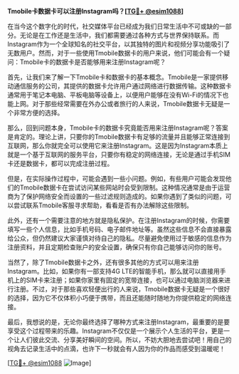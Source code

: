**Tmobile卡数据卡可以注册Instagram吗？[[TG💪+ @esim1088](https://t.me/s/esim1088)]**

在当今这个数字化的时代，社交媒体平台已经成为我们日常生活中不可或缺的一部分。无论是在工作还是生活中，我们都需要通过各种方式与世界保持联系。而Instagram作为一个全球知名的社交平台，以其独特的图片和视频分享功能吸引了无数用户。然而，对于一些使用Tmobile数据卡的用户来说，他们可能会有一个疑问：Tmobile卡的数据卡是否能够用来注册Instagram呢？

首先，让我们来了解一下Tmobile卡和数据卡的基本概念。Tmobile是一家提供移动通信服务的公司，其提供的数据卡允许用户通过网络进行数据传输。这种数据卡通常用于笔记本电脑、平板电脑等设备上，以便用户能够在没有Wi-Fi的情况下也能上网。对于那些经常需要在外办公或者旅行的人来说，Tmobile数据卡无疑是一个非常方便的选择。

那么，回到问题本身，Tmobile卡的数据卡究竟能否用来注册Instagram呢？答案是肯定的。理论上讲，只要你的Tmobile数据卡有足够的流量并且能够正常连接到互联网，那么你就完全可以使用它来注册Instagram。这是因为Instagram本质上就是一个基于互联网的服务平台，只要你有稳定的网络连接，无论是通过手机SIM卡还是数据卡，都可以完成注册过程。

但是，在实际操作过程中，可能会遇到一些小问题。例如，有些用户可能会发现他们的Tmobile数据卡在尝试访问某些网站时会受到限制。这种情况通常是由于运营商为了保护网络安全而设置的一些过滤规则造成的。如果你遇到了类似的问题，可以尝试联系Tmobile客服寻求帮助，看看是否有办法解除这些限制。

此外，还有一个需要注意的地方就是隐私保护。在注册Instagram的时候，你需要填写一些个人信息，比如手机号码、电子邮件地址等。虽然这些信息不会直接暴露给公众，但仍然建议大家谨慎对待自己的隐私。尽量避免使用过于敏感的信息作为注册资料，并且定期检查账户的安全设置，确保只有你自己能够访问你的账号。

当然了，除了Tmobile数据卡之外，还有很多其他的方式可以用来注册Instagram。比如，如果你有一部支持4G LTE的智能手机，那么就可以直接用手机上的SIM卡来注册；如果你家里有固定的宽带连接，也可以通过电脑浏览器来进行注册。不过，对于那些喜欢轻便出行的人来说，Tmobile数据卡无疑是一个很好的选择，因为它不仅体积小巧便于携带，而且还能随时随地为你提供稳定的网络连接。

最后，我想说的是，无论你最终选择了哪种方式来注册Instagram，最重要的是要享受这个过程带来的乐趣。Instagram不仅仅是一个展示个人生活的平台，更是一个让人们彼此交流、分享美好瞬间的空间。所以，不妨大胆地去尝试吧！用自己的视角去记录生活中的点滴，也许下一秒就会有人因为你的作品而感受到温暖呢！

[[TG💪+ @esim1088](https://t.me/s/esim1088) ![Image](https://i.postimg.cc/4NQfJmqS/Snipaste-2025-05-13-00-14-12.png)]